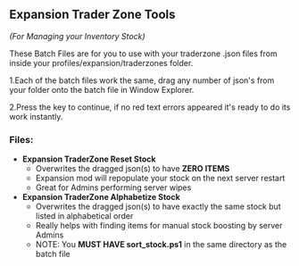 ## Expansion Trader Zone Tools
_(For Managing your Inventory Stock)_

These Batch Files are for you to use with  your traderzone .json files from inside your profiles/expansion/traderzones folder.

1.Each of the batch files work the same, drag any number of json's from your folder onto the batch file in Window Explorer.

2.Press the key to continue, if no red text errors appeared it's ready to do its work instantly.

### Files:
* **Expansion TraderZone Reset Stock**
  * Overwrites the dragged json(s) to have **ZERO ITEMS**
  * Expansion mod will repopulate your stock on the next server restart
  * Great for Admins performing server wipes  
* **Expansion TraderZone Alphabetize Stock**
  * Overwrites the dragged json(s) to have exactly the same stock but listed in alphabetical order
  * Really helps with finding items for manual stock boosting by server Admins
  * NOTE: You **MUST HAVE sort_stock.ps1** in the same directory as the batch file